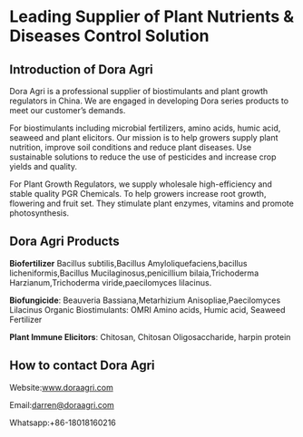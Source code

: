 # Leading Supplier of Plant Nutrients & Diseases Control Solution

## Introduction of Dora Agri

Dora Agri is a professional supplier of biostimulants and plant growth regulators in China. We are engaged in developing Dora series products to meet our customer’s demands.

For biostimulants including microbial fertilizers, amino acids, humic acid, seaweed and plant elicitors. Our mission is to help growers supply plant nutrition, improve soil conditions and reduce plant diseases. Use sustainable solutions to reduce the use of pesticides and increase crop yields and quality.

For Plant Growth Regulators, we supply wholesale high-efficiency and stable quality PGR Chemicals. To help growers increase root growth, flowering and fruit set. They stimulate plant enzymes, vitamins and promote photosynthesis.

## Dora Agri Products

**Biofertilizer** Bacillus subtilis,Bacillus Amyloliquefaciens,bacillus licheniformis,Bacillus Mucilaginosus,penicillium bilaia,Trichoderma Harzianum,Trichoderma viride,paecilomyces lilacinus.

**Biofungicide**: Beauveria Bassiana,Metarhizium Anisopliae,Paecilomyces Lilacinus Organic Biostimulants: OMRI Amino acids, Humic acid, Seaweed Fertilizer

**Plant Immune Elicitors**: Chitosan, Chitosan Oligosaccharide, harpin protein

## How to contact Dora Agri

Website:www.doraagri.com

Email:darren@doraagri.com

Whatsapp:+86-18018160216
